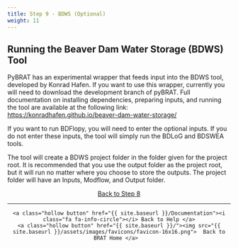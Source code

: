 ```yaml
---
title: Step 9 - BDWS (Optional)
weight: 11
---
```


## Running the Beaver Dam Water Storage (BDWS) Tool

PyBRAT has an experimental wrapper that feeds input into the BDWS tool, developed by Konrad Hafen. If you want to use this wrapper, currently you will need to download the development branch of pyBRAT. Full documentation on installing dependencies, preparing inputs, and running the tool are available at the following link: https://konradhafen.github.io/beaver-dam-water-storage/

If you want to run BDFlopy, you will need to enter the optional inputs. If you do not enter these inputs, the tool will simply run the BDLoG and BDSWEA tools.

The tool will create a BDWS project folder in the folder given for the project root. It is recommended that you use the output folder as the project root, but it will run no matter where you choose to store the outputs. The project folder will have an Inputs, Modflow, and Output folder.

<div align="center">
	<a class="hollow button" href="{{ site.baseurl }}/Documentation/Tutorials/StepByStep/8-LayerPackageGenerator"><i class="fa fa-arrow-circle-left"></i> Back to Step 8 </a>
</div>	

------
<div align="center">

	<a class="hollow button" href="{{ site.baseurl }}/Documentation"><i class="fa fa-info-circle"></i> Back to Help </a>
	<a class="hollow button" href="{{ site.baseurl }}/"><img src="{{ site.baseurl }}/assets/images/favicons/favicon-16x16.png">  Back to BRAT Home </a>  
</div>